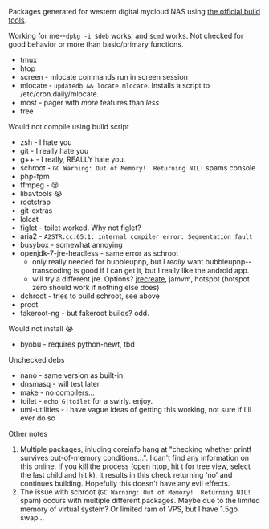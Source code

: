 Packages generated for western digital mycloud NAS using [the official build tools](http://support.wdc.com/product/download.asp?groupid=904&sid=233&lang=en).

Working for me--`dpkg -i $deb` works, and `$cmd` works. Not checked for good behavior or more than basic/primary functions.
- tmux
- htop
- screen - mlocate commands run in screen session
- mlocate - `updatedb && locate mlocate`. Installs a script to /etc/cron.daily/mlocate.
- most - pager with *more* features than *less*
- tree

Would not compile using build script
- zsh - I hate you
- git - I really hate you
- g++ - I really, REALLY hate you.
- schroot - `GC Warning: Out of Memory!  Returning NIL!` spams console
- php-fpm
- ffmpeg - :cry:
- libavtools :sob:
- rootstrap
- git-extras
- lolcat
- figlet - toilet worked. Why not figlet?
- aria2 - `A2STR.cc:65:1: internal compiler error: Segmentation fault`
- busybox - somewhat annoying
- openjdk-7-jre-headless - same error as schroot
  - only really needed for bubbleupnp, but I *really* want bubbleupnp--transcoding is good if I can get it, but I really like the android app.
  - will try a different jre. Options? [jrecreate](https://docs.oracle.com/javase/8/embedded/develop-apps-platforms/jrecreate.htm), jamvm, hotspot (hotspot zero should work if nothing else does)
- dchroot - tries to build schroot, see above
- proot
- fakeroot-ng - but fakeroot builds? odd.

Would not install :sob:
- byobu - requires python-newt, tbd

Unchecked debs
- nano - same version as built-in
- dnsmasq - will test later
- make - no compilers...
- toilet - `echo G|toilet` for a swirly. enjoy.
- uml-utilities - I have vague ideas of getting this working, not sure if I'll ever do so

Other notes

1.  Multiple packages, inluding coreinfo hang at "checking whether printf survives out-of-memory conditions...". I can't find any information on this online. If you kill the process (open htop, hit t for tree view, select the last child and hit k), it results in this check returning 'no' and continues building. Hopefully this doesn't have any evil effects.
2. The issue with schroot (`GC Warning: Out of Memory!  Returning NIL!` spam) occurs with multiple different packages. Maybe due to the limited memory of virtual system? Or limited ram of VPS, but I have 1.5gb swap...


